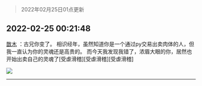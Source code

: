 > 2022年02月25日01点更新
<link rel="stylesheet" href="https://cdn.jsdelivr.net/gh/taotie6/sampleJSON@main/css/photo_show.css">
<meta name="referrer" content="no-referrer" />


 ## 2022-02-25 00:21:48 

 [㪚木](https://www.coolapk.com/feed/33801861?shareKey=N2Y5MTVlMmZkMzIzNjIxN2JhNGU~) ：古兄你变了。
相识经年，虽然知道你是一个通过py交易出卖肉体的人，但我一直认为你的灵魂还是高贵的。
而今天我发现我错了，浓眉大眼的你，居然也开始出卖自己的灵魂了[受虐滑稽][受虐滑稽][受虐滑稽] 

<div class="album">
<img class="img-item" src="http://image.coolapk.com/feed/2019/0413/20/1081091_1555160214_1508@450x250.gif" />
</div>

 ------- 

